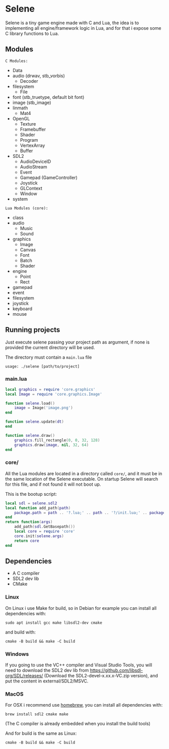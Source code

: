 # Selene

Selene is a tiny game engine made with C and Lua, the idea is to implementing all engine/framework logic in Lua, and for that i expose some C library functions to Lua.

## Modules

`C Modules:`
- Data
- audio (drwav, stb_vorbis)
    - Decoder
- filesystem
    - File
- font (stb_truetype, default bit font)
- image (stb_image)
- linmath
    - Mat4
- OpenGL
    - Texture
    - Framebuffer
    - Shader
    - Program
    - VertexArray
    - Buffer
- SDL2
    - AudioDeviceID
    - AudioStream
    - Event
    - Gamepad (GameController)
    - Joystick
    - GLContext
    - Window
- system

`Lua Modules (core):`
- class
- audio
    - Music
    - Sound
- graphics
    - Image
    - Canvas
    - Font
    - Batch
    - Shader
- engine
    - Point
    - Rect
- gamepad
- event
- filesystem
- joystick
- keyboard
- mouse

## Running projects

Just execute selene passing your project path as argument, if none is provided the current directory will be used.

The directory must contain a `main.lua` file

`usage: ./selene [path/to/project]`


### main.lua
```lua
local graphics = require 'core.graphics'
local Image = require 'core.graphics.Image'

function selene.load()
    image = Image('image.png')
end

function selene.update(dt)
end

function selene.draw()
    graphics.fill_rectangle(0, 0, 32, 128)
    graphics.draw(image, nil, 32, 64)
end
```

### core/

All the Lua modules are located in a directory called `core/`, and it must be in the same location of the Selene executable.
On startup Selene will search for this file, and if not found it will not boot up.

This is the bootup script:
```lua
local sdl = selene.sdl2
local function add_path(path)
    package.path = path .. '?.lua;' .. path .. '?/init.lua;' .. package.path
end
return function(args)
    add_path(sdl.GetBasepath())
    local core = require 'core'
    core.init(selene.args)
    return core
end
```

## Dependencies

- A C compiler
- SDL2 dev lib
- CMake

### Linux

On Linux i use Make for build, so in Debian for example you can install all dependencies with:

```
sudo apt install gcc make libsdl2-dev cmake
```

and build with:

```
cmake -B build && make -C build
```


### Windows

If you going to use the VC++ compiler and Visual Studio Tools, you will need to download the SDL2 dev lib from https://github.com/libsdl-org/SDL/releases/ (Download the SDL2-devel-x.xx.x-VC.zip version), and put the content in external/SDL2/MSVC.


### MacOS

For OSX i recommend use [homebrew](https://brew.sh/), you can install all dependencies with:

```
brew install sdl2 cmake make 
```

(The C compiler is already embedded when you install the build tools)

And for build is the same as Linux:
```
cmake -B build && make -C build
```
